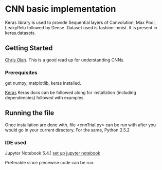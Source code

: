# CNN basic implementation

Keras library is used to provide Sequential layers of Convolution, Max Pool, LeakyRelu followed by Dense.
Dataset used is fashion-mnist. It is present in keras.datasets.

 

## Getting Started

[Chris Olah](http://colah.github.io/). This is a good read up for understanding CNNs.

### Prerequisites

get numpy, matplotlib, keras installed.

[Keras](https://keras.io/) Keras docs can be followed along for installation (including dependencies) followed with examples.

## Running the file

Once installation are done with, file <cnnTrial.py> can be run with <python3 cnnTrial.py> after you would go in your current directory. For the same, Python 3.5.2


### IDE used

Jupyter Notebook 5.4.1
[set up jupyter notebook](https://www.digitalocean.com/community/tutorials/how-to-set-up-a-jupyter-notebook-to-run-ipython-on-ubuntu-16-04)

Preferable since piecewise code can be run.
